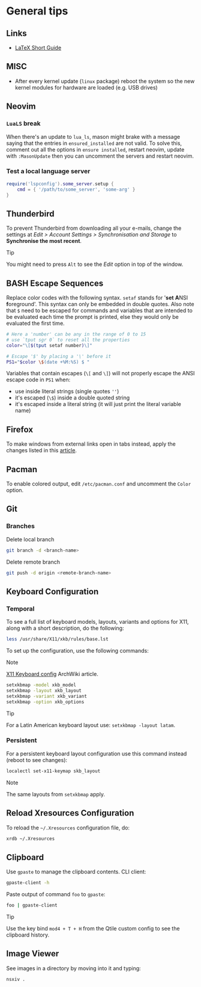 # General tips

## Links

- [LaTeX Short Guide](https://github.com/oetiker/lshort)

## MISC

- After every kernel update (`linux` package) reboot the system so the
  new kernel modules for hardware are loaded (e.g. USB drives)

## Neovim

### `LuaLS` break

When there's an update to `lua_ls`, mason might brake with a message
saying that the entries in `ensured_installed` are not valid. To solve
this, comment out all the options in `ensure installed`, restart neovim,
update with `:MasonUpdate` then you can uncomment the servers and
restart neovim.

### Test a local language server

```lua
require('lspconfig').some_server.setup {
    cmd = { '/path/to/some_server', 'some-arg' }
}
```

## Thunderbird

To prevent Thunderbird from downloading all your e-mails, change the
settings at *Edit > Account Settings > Synchronisation and Storage* to
**Synchronise the most recent**.

> [!TIP]
> You might need to press `Alt` to see the *Edit* option in top of the window.

## BASH Escape Sequences

Replace color codes with the following syntax. `setaf` stands for
'**set** **A**NSI **f**oreground'. This syntax can only be embedded in
double quotes. Also note that `$` need to be escaped for commands and
variables that are intended to be evaluated each time the prompt is
printed, else they would only be evaluated the first time.

```sh
# Here a 'number' can be any in the range of 0 to 15
# use `tput sgr 0` to reset all the properties
color="\[$(tput setaf number)\]"

# Escape '$' by placing a '\' before it
PS1="$color \$(date +%M:%S) $ "
```

Variables that contain escapes (`\[` and `\]`) will not properly escape
the ANSI escape code in `PS1` when:

- use inside literal strings (single quotes `''`)
- it's escaped (`\$`) inside a double quoted string
- it's escaped inside a literal string (it will just print the literal variable name)

## Firefox

To make windows from external links open in tabs instead, apply the
changes listed in this [article][firefox-tabs].

## Pacman

To enable colored output, edit `/etc/pacman.conf` and uncomment
the `Color` option.

## Git

### Branches

Delete local branch

```sh
git branch -d <branch-name>
```

Delete remote branch

```sh
git push -d origin <remote-branch-name>
```


## Keyboard Configuration

### Temporal

To see a full list of keyboard models, layouts, variants and options
for X11, along with a short description, do the following:

```sh
less /usr/share/X11/xkb/rules/base.lst
```

To set up the configuration, use the following commands:

> [!NOTE]
> [X11 Keyboard config][x11-keyboard-config] ArchWiki article.

```sh
setxkbmap -model xkb_model
setxkbmap -layout xkb_layout
setxkbmap -variant xkb_variant
setxkbmap -option xkb_options
```

> [!TIP]
> For a Latin American keyboard layout use: `setxkbmap -layout latam`.

### Persistent

For a persistent keyboard layout configuration use this command
instead (reboot to see changes):

```sh
localectl set-x11-keymap skb_layout
```

> [!NOTE]
> The same layouts from `setxkbmap` apply.


## Reload Xresources Configuration

To reload the `~/.Xresources` configuration file, do:

```sh
xrdb ~/.Xresources
```


## Clipboard

Use `gpaste` to manage the clipboard contents. CLI client:

```sh
gpaste-client -h
```

Paste output of command `foo` to `gpaste`:

```sh
foo | gpaste-client
```

> [!TIP]
> Use the key bind `mod4 + T + H` from the Qtile custom config to see
> the clipboard history.

## Image Viewer

See images in a directory by moving into it and typing:

```sh
nsxiv .
```

[x11-keyboard-config]: https://wiki.archlinux.org/title/Xorg/Keyboard_configuration
[firefox-tabs]: https://support.mozilla.org/en-US/questions/1193456
